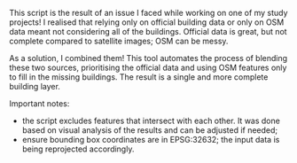 This script is the result of an issue I faced while working on one of my study projects!
I realised that relying only on official building data or only on OSM data meant not considering all of the buildings.
Official data is great, but not complete compared to satellite images; OSM can be messy.

As a solution, I combined them!
This tool automates the process of blending these two sources, prioritising the official data
and using OSM features only to fill in the missing buildings.
The result is a single and more complete building layer.

Important notes:
- the script excludes features that intersect with each other. It was done based on visual analysis of the results and can be adjusted if needed; 
- ensure bounding box coordinates are in EPSG:32632; the input data is being reprojected accordingly.
